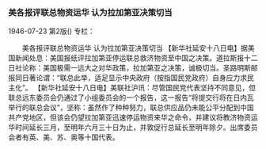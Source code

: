 ### 美各报评联总物资运华  认为拉加第亚决策切当

1946-07-23
第2版()
专栏：

　　美各报评联总物资运华
    认为拉加第亚决策切当
    【新华社延安十八日电】据美国新闻处息：美国报纸评拉加第亚停运联总救济物资至中国之决策。道拉斯报十二日社论称：美国极需一远大之对华政策，拉加第亚之决策，诚极切当。圣路明斯邮报同日著论谓：“联总此举，适足显示中央政府（按指国民党政府）自身应力求民主化”。
    【新华社延安十八日电】美联社沪讯：尽管国民党代表坚持不同意见，但联总远东委员会仍通过了小组委员会的一个报告，这一报告“将提交行将在日内瓦举行的联总会议”，坚称：虽然作了种种努力，联总供应品仍未能公平分配到中国共产党地区，但该会仍望拉加第亚迅速停运物资来华之命令，并建议将教济物资运华时间延长三月，至明年六月三十日为止，并敦促行总延长至明年除夕。出席委员会者有英、美、苏、奥等十国代表。
